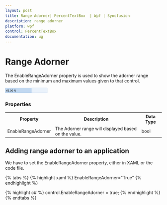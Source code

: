 ```yaml
---
layout: post
title: Range Adorner| PercentTextBox  | Wpf | Syncfusion
description: range adorner
platform: wpf
control: PercentTextBox 
documentation: ug
---
```


# Range Adorner

The EnableRangeAdorner property is used to show the adorner range based on the minimum and maximum values given to that control.

![](Range-Adorner_images/Range-Adorner_img1.png)


### Properties



<table>
<tr>
<th>
Property</th><th>
Description</th><th>
Data Type</th></tr>
<tr>
<td>
EnableRangeAdorner </td><td>
The Adorner range will displayed based on the value.</td><td>
bool </td></tr>
</table>

## Adding range adorner to an application 

We have to set the EnableRangeAdorner property, either in XAML or the code file.

{% tabs %}
{% highlight xaml %} 
EnableRangeAdorner="True"
{% endhighlight %}


{% highlight c# %}
control.EnableRangeAdorner = true;
{% endhighlight %}
{% endtabs %}



